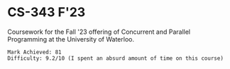 # CS-343 F'23
Coursework for the Fall '23 offering of Concurrent and Parallel Programming at the University of Waterloo.
```
Mark Achieved: 81
Difficulty: 9.2/10 (I spent an absurd amount of time on this course)
```
